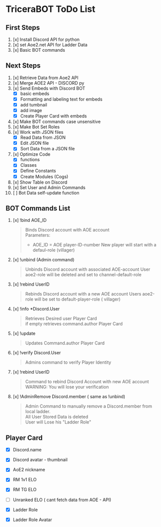 # TriceraBOT ToDo List

## First Steps 
1. [x] Install Discord API for python
2. [x] set Aoe2.net API for Ladder Data
3. [x] Basic BOT commands

## Next Steps
1. [x] Retrieve Data from Aoe2 API
2. [x] Merge AOE2 API - DISCORD py
3. [x] Send Embeds with Discord BOT
   - [x] basic embeds
   - [x] Formatting and labeling text for embeds
   - [x] add tumbnail
   - [x] add image
   - [x] Create Player Card with embeds
4. [x] Make BOT commands case unsensitive
5. [x] Make Bot Set Roles
6. [x] Work with JSON files
    - [x] Read Data from JSON
    - [x] Edit JSON file
    - [x] Sort Data from a JSON file
7. [x] Optimize Code
   - [x] functions
   - [x] Classes
   - [x] Define Constants
   - [x] Create Modules (Cogs)
8. [x] Show Table on Discord
9. [x] Set User and Admin Commands
10. [ ] Bot Data self-update function

## BOT Commands List
1. [x] !bind AOE_ID  
   > Binds Discord account with AOE account  
   > Parameters:  
   > - AOE_ID = AOE player-ID-number
   > New player will start with a defaul-role (villager)

2. [x] !unbind (Admin command)
   > Unbinds Discord account with associated AOE-account
   > User aoe2-role will be deleted and set to channel-default-role

3. [x] !rebind  UserID
   > Rebinds Discord account with a new AOE account
   > Users aoe2-role will be set to default-player-role ( villager)

4. [x] !info *Discord.User
   > Retrieves Desired user Player Card  
   > if empty retrieves command.author Player Card

5. [x] !update
   > Updates Command.author Player Card

6. [x] !verify Discord.User
   > Admins command to verify Player Identity

7. [x] !rebind UserID
   > Command to rebind Discord Account with new AOE account  
   > WARNING: You will lose your verification


8.  [x] !AdminRemove Discord.member  ( same as !unbind)
    > Admin Command to manually remove a Discord.member from local ladder.  
    > All User Stored Data is deleted  
    > User will Lose his "Ladder Role"


## Player Card 
 - [x] Discord.name
 - [x] Discord avatar - thumbnail
 - [x] AoE2 nickname
 - [x] RM 1v1 ELO
 - [x] RM TG ELO
 - [ ] Unranked ELO ( cant fetch data from AOE - API)
 - [x] Ladder Role
 - [x] Ladder Role Avatar
    
   



  


